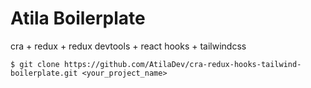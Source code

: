 # Atila Boilerplate

cra + redux + redux devtools + react hooks + tailwindcss

```
$ git clone https://github.com/AtilaDev/cra-redux-hooks-tailwind-boilerplate.git <your_project_name>
```
